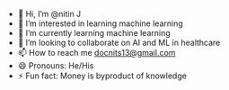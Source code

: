 - 👋 Hi, I’m @nitin J
- 👀 I’m interested in learning machine learning
- 🌱 I’m currently learning machine learning
- 💞️ I’m looking to collaborate on AI and ML in healthcare
- 📫 How to reach me docnits13@gmail.com
- 😄 Pronouns: He/His
- ⚡ Fun fact: Money is byproduct of knowledge

<!---
docnits13/docnits13 is a ✨ special ✨ repository because its `README.md` (this file) appears on your GitHub profile.
You can click the Preview link to take a look at your changes.
--->
